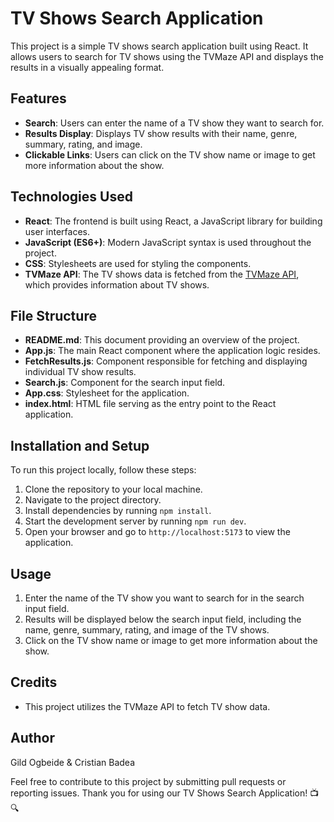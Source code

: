 # TV Shows Search Application

This project is a simple TV shows search application built using React. It allows users to search for TV shows using the TVMaze API and displays the results in a visually appealing format.

## Features

- **Search**: Users can enter the name of a TV show they want to search for.
- **Results Display**: Displays TV show results with their name, genre, summary, rating, and image.
- **Clickable Links**: Users can click on the TV show name or image to get more information about the show.

## Technologies Used

- **React**: The frontend is built using React, a JavaScript library for building user interfaces.
- **JavaScript (ES6+)**: Modern JavaScript syntax is used throughout the project.
- **CSS**: Stylesheets are used for styling the components.
- **TVMaze API**: The TV shows data is fetched from the [TVMaze API](https://www.tvmaze.com/api), which provides information about TV shows.

## File Structure

- **README.md**: This document providing an overview of the project.
- **App.js**: The main React component where the application logic resides.
- **FetchResults.js**: Component responsible for fetching and displaying individual TV show results.
- **Search.js**: Component for the search input field.
- **App.css**: Stylesheet for the application.
- **index.html**: HTML file serving as the entry point to the React application.

## Installation and Setup

To run this project locally, follow these steps:

1. Clone the repository to your local machine.
2. Navigate to the project directory.
3. Install dependencies by running `npm install`.
4. Start the development server by running `npm run dev`.
5. Open your browser and go to `http://localhost:5173` to view the application.

## Usage

1. Enter the name of the TV show you want to search for in the search input field.
2. Results will be displayed below the search input field, including the name, genre, summary, rating, and image of the TV shows.
3. Click on the TV show name or image to get more information about the show.

## Credits

- This project utilizes the TVMaze API to fetch TV show data.

## Author

Gild Ogbeide & Cristian Badea

Feel free to contribute to this project by submitting pull requests or reporting issues. Thank you for using our TV Shows Search Application! 📺🔍
